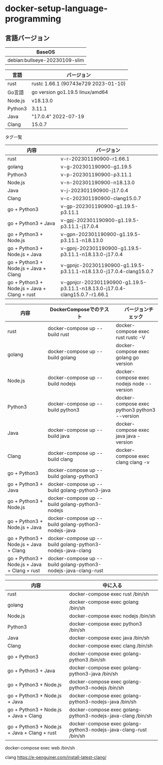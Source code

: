 # docker-setup-language-programming
## 言語バージョン

| BaseOS                        |
|-------------------------------|
| debian:bullseye-20230109-slim | 


| 言語      | バージョン                               |
|---------|-------------------------------------|
| rust    | rustc 1.66.1 (90743e729 2023-01-10) |
| Go言語    | go version go1.19.5 linux/amd64     |
| Node.js | v18.13.0                            |
| Python3 | 3.11.1                              |
| Java    | "17.0.4" 2022-07-19                 |
| Clang   | 15.0.7                              |

タグ一覧

| 内容                                           | バージョン                                                                      |
|----------------------------------------------|----------------------------------------------------------------------------|
| rust                                         | v-r-202301190900-r1.66.1                                                   | 
| golang                                       | v-g-202301190900-g1.19.5                                                   |                                 
| Python3                                      | v-p-202301190900-p3.11.1                                                   |                                 
| Node.js                                      | v-n-202301190900-n18.13.0                                                  |                                 
| Java                                         | v-j-202301190900-j17.0.4                                                   |                                 
| Clang                                        | v-c-202301190900-clang15.0.7                                               |                                 
| go + Python3                                 | v-gp-202301190900-g1.19.5-p3.11.1                                          |                                 
| go + Python3 + Java                          | v-gpj-202301190900-g1.19.5-p3.11.1-j17.0.4                                 |                                 
| go + Python3 + Node.js                       | v-gpn-202301190900-g1.19.5-p3.11.1-n18.13.0                                |                                 
| go + Python3 + Node.js + Java                | v-gpnj-202301190900-g1.19.5-p3.11.1-n18.13.0-j17.0.4                       |                                 
| go + Python3 + Node.js + Java + Clang        | v-gpnjc-202301190900-g1.19.5-p3.11.1-n18.13.0-j17.0.4-clang15.0.7          |                                 
| go + Python3 + Node.js + Java + Clang + rust | v-gpnjcr-202301190900-g1.19.5-p3.11.1-n18.13.0-j17.0.4-clang15.0.7-r1.66.1 |                                 


| 内容                                           | DockerComposeでのテスト                                              | 　 バージョンチェック                                     |
|----------------------------------------------|-----------------------------------------------------------------|-------------------------------------------------|
| rust                                         | docker-compose up --build rust                                  | docker-compose exec rust rustc -V               |
| golang                                       | docker-compose up --build golang                                | docker-compose exec golang go version           |
| Node.js                                      | docker-compose up --build nodejs                                | docker-compose exec nodejs node --version       |
| Python3                                      | docker-compose up --build python3                               | docker-compose exec python3  python3 --version  |
| Java                                         | docker-compose up --build java                                  | docker-compose exec java java -version          |
| Clang                                        | docker-compose up --build clang                                 | docker-compose exec clang clang -v              |
| go + Python3                                 | docker-compose up --build golang-python3                        |                                                 |
| go + Python3 + Java                          | docker-compose up --build golang-python3-java                   |                                                 |
| go + Python3 + Node.js                       | docker-compose up --build golang-python3-nodejs                 |                                                 |
| go + Python3 + Node.js + Java                | docker-compose up --build golang-python3-nodejs-java            |                                                 |
| go + Python3 + Node.js + Java + Clang        | docker-compose up --build golang-python3-nodejs-java-clang      |                                                 |
| go + Python3 + Node.js + Java + Clang + rust | docker-compose up --build golang-python3-nodejs-java-clang-rust |                                                 |


| 内容                                           | 中に入る                                                              |
|----------------------------------------------|-------------------------------------------------------------------|
| rust                                         | docker-compose exec rust /bin/sh                                  |
| golang                                       | docker-compose exec golang /bin/sh                                |
| Node.js                                      | docker-compose exec nodejs /bin/sh                                |
| Python3                                      | docker-compose exec python3 /bin/sh                               |
| Java                                         | docker-compose exec java /bin/sh                                  |
| Clang                                        | docker-compose exec clang /bin/sh                                 |
| go + Python3                                 | docker-compose exec golang-python3 /bin/sh                        |
| go + Python3 + Java                          | docker-compose exec golang-python3-java /bin/sh                   |
| go + Python3 + Node.js                       | docker-compose exec golang-python3-nodejs /bin/sh                 |
| go + Python3 + Node.js + Java                | docker-compose exec golang-python3-nodejs-java /bin/sh            |
| go + Python3 + Node.js + Java + Clang        | docker-compose exec golang-python3-nodejs-java-clang /bin/sh      |
| go + Python3 + Node.js + Java + Clang + rust | docker-compose exec golang-python3-nodejs-java-clang-rust /bin/sh |



docker-compose exec web /bin/sh

clang
https://e-penguiner.com/install-latest-clang/

